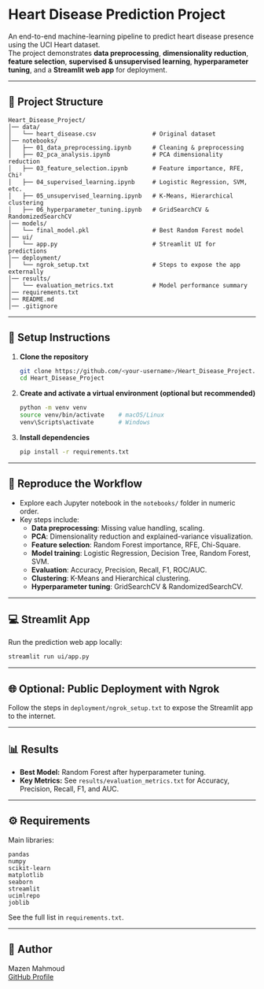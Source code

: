 # Heart Disease Prediction Project

An end-to-end machine-learning pipeline to predict heart disease presence using the UCI Heart dataset.  
The project demonstrates **data preprocessing**, **dimensionality reduction**, **feature selection**, **supervised & unsupervised learning**, **hyperparameter tuning**, and a **Streamlit web app** for deployment.

---

## 📂 Project Structure

```
Heart_Disease_Project/
│── data/
│   └── heart_disease.csv                # Original dataset
│── notebooks/
│   ├── 01_data_preprocessing.ipynb      # Cleaning & preprocessing
│   ├── 02_pca_analysis.ipynb            # PCA dimensionality reduction
│   ├── 03_feature_selection.ipynb       # Feature importance, RFE, Chi²
│   ├── 04_supervised_learning.ipynb     # Logistic Regression, SVM, etc.
│   ├── 05_unsupervised_learning.ipynb   # K-Means, Hierarchical clustering
│   ├── 06_hyperparameter_tuning.ipynb   # GridSearchCV & RandomizedSearchCV
│── models/
│   └── final_model.pkl                  # Best Random Forest model
│── ui/
│   └── app.py                           # Streamlit UI for predictions
│── deployment/
│   └── ngrok_setup.txt                  # Steps to expose the app externally
│── results/
│   └── evaluation_metrics.txt           # Model performance summary
│── requirements.txt
│── README.md
│── .gitignore
```

---

## 🚀 Setup Instructions

1. **Clone the repository**
   ```bash
   git clone https://github.com/<your-username>/Heart_Disease_Project.git
   cd Heart_Disease_Project
   ```

2. **Create and activate a virtual environment (optional but recommended)**
   ```bash
   python -m venv venv
   source venv/bin/activate    # macOS/Linux
   venv\Scripts\activate       # Windows
   ```

3. **Install dependencies**
   ```bash
   pip install -r requirements.txt
   ```

---

## 🧠 Reproduce the Workflow

* Explore each Jupyter notebook in the `notebooks/` folder in numeric order.
* Key steps include:
  * **Data preprocessing**: Missing value handling, scaling.
  * **PCA**: Dimensionality reduction and explained-variance visualization.
  * **Feature selection**: Random Forest importance, RFE, Chi-Square.
  * **Model training**: Logistic Regression, Decision Tree, Random Forest, SVM.
  * **Evaluation**: Accuracy, Precision, Recall, F1, ROC/AUC.
  * **Clustering**: K-Means and Hierarchical clustering.
  * **Hyperparameter tuning**: GridSearchCV & RandomizedSearchCV.

---

## 💻 Streamlit App

Run the prediction web app locally:
```bash
streamlit run ui/app.py
```

---

## 🌐 Optional: Public Deployment with Ngrok
Follow the steps in `deployment/ngrok_setup.txt` to expose the Streamlit app to the internet.

---

## 📊 Results

* **Best Model:** Random Forest after hyperparameter tuning.
* **Key Metrics:** See `results/evaluation_metrics.txt` for Accuracy, Precision, Recall, F1, and AUC.

---

## ⚙️ Requirements
Main libraries:
```
pandas
numpy
scikit-learn
matplotlib
seaborn
streamlit
ucimlrepo
joblib
```
See the full list in `requirements.txt`.

---

## 👤 Author
Mazen Mahmoud  
[GitHub Profile](https://github.com/Mazen-Mahmoud-dev)
